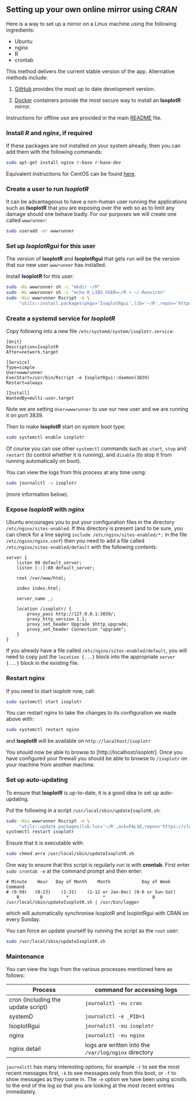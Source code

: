 ## Setting up your own online mirror using *CRAN*

Here is a way to set up a mirror on a Linux machine using the
following ingredients:

- Ubuntu
- nginx
- R
- crontab

This method delivers the current stable version of the
app. Alternative methods include:

1. [GitHub](git.md) provides the most up to date development version.

2. [Docker](docker.md) containers provide the most secure way to
install an **IsoplotR** mirror.

Instructions for offline use are provided in the main
[README](../README.md) file.

### Install *R* and *nginx*, if required

If these packages are not installed on your system already, then you
can add them with the following commands:

```sh
sudo apt-get install nginx r-base r-base-dev
```

Equivalent instructions for CentOS can be found [here](CentOS.md).

### Create a user to run *IsoplotR*

It can be advantageous to have a non-human user running the
applications such as **IsoplotR** that you are exposing over the web
so as to limit any damage should one behave badly. For our purposes we
will create one called `wwwrunner`:

```sh
sudo useradd -mr wwwrunner
```

### Set up *IsoplotRgui* for this user

The version of **IsoplotR** and **IsoplotRgui** that gets run will be
the version that our new user `wwwrunner` has installed.

Install **IsoplotR** for this user:

```sh
sudo -Hu wwwrunner sh -c "mkdir ~/R"
sudo -Hu wwwrunner sh -c "echo R_LIBS_USER=~/R > ~/.Renviron"
sudo -Hiu wwwrunner Rscript -e \
     "utils::install.packages(pkgs='IsoplotRgui',lib='~/R',repos='https://cloud.r-project.org/')"
```

### Create a systemd service for *IsoplotR*

Copy following into a new file `/etc/systemd/system/isoplotr.service`:

```
[Unit]
Description=IsoplotR
After=network.target

[Service]
Type=simple
User=wwwrunner
ExecStart=/usr/bin/Rscript -e IsoplotRgui::daemon(3839)
Restart=always

[Install]
WantedBy=multi-user.target
```

Note we are setting `User=wwwrunner` to use our new user and we are
running it on port 3839.

Then to make **IsoplotR** start on system boot type:

```sh
sudo systemctl enable isoplotr
```

Of course you can use other `systemctl` commands such as `start`, `stop`
and `restart` (to control whether it is running), and `disable` (to stop it
from running automatically on boot).

You can view the logs from this process at any time using:

```sh
sudo journalctl -u isoplotr
```

(more information  below).

### Expose *IsoplotR* with *nginx*

Ubuntu encourages you to put your configuration files in the
directory `/etc/nginx/sites-enabled`. If this directory is present
(and to be sure, you can check for a line saying `include
/etc/nginx/sites-enabled/*;` in the file `/etc/nginx/nginx.conf`) then
you need to add a file called `/etc/nginx/sites-enabled/default` with
the following contents:

```
server {
    listen 80 default_server;
    listen [::]:80 default_server;

    root /var/www/html;

    index index.html;

    server_name _;

    location /isoplotr/ {
        proxy_pass http://127.0.0.1:3839/;
        proxy_http_version 1.1;
        proxy_set_header Upgrade $http_upgrade;
        proxy_set_header Connection "upgrade";
    }
}
```

If you already have a file called `/etc/nginx/sites-enabled/default`,
you will need to copy just the `location {...}` block into the
appropriate `server {...}` block in the existing file.

### Restart nginx

If you need to start isoplotr now, call:

```sh
sudo systemctl start isoplotr
```

You can restart nginx to take the changes to its configuration we
made above with:

```sh
sudo systemctl restart nginx
```

and **IsoplotR** will be available on `http://localhost/isoplotr`

You should now be able to browse to [http://localhost/isoplotr].
Once you have configured your firewall you should be able
to browse to `/isoplotr` on your machine from another machine.

### Set up auto-updating

To ensure that **IsoplotR** is up-to-date, it is a good idea to set up
auto-updating.

Put the following in a script `/usr/local/sbin/updateIsoplotR.sh`:

```sh
sudo -Hiu wwwrunner Rscript -e \
     "utils::update.packages(lib.loc='~/R',ask=FALSE,repos='https://cloud.r-project.org')"
systemctl restart isoplotr
```

Ensure that it is executable with:

```sh
sudo chmod a+rx /usr/local/sbin/updateIsoplotR.sh
```

One way to ensure that this script is regularly run is with
**crontab**. First enter `sudo crontab -e` at the command prompt and
then enter:

```
# Minute    Hour   Day of Month    Month            Day of Week           Command
# (0-59)   (0-23)    (1-31)    (1-12 or Jan-Dec) (0-6 or Sun-Sat)
    0        0         *             *                  0        /usr/local/sbin/updateIsoplotR.sh | /usr/bin/logger
```

which will automatically synchronise IsoplotR and IsoplotRgui with CRAN on every Sunday.

You can force an update yourself by running the script as the `root` user:

```sh
sudo /usr/local/sbin/updateIsoplotR.sh
```

### Maintenance

You can view the logs from the various processes mentioned here
as follows:

Process | command for accessing logs
-----|-----
cron (including the update script) | `journalctl -eu cron`
systemD | `journalctl -e _PID=1`
IsoplotRgui | `journalctl -eu isoplotr`
nginx | `journalctl -eu nginx`
nginx detail | logs are written into the `/var/log/nginx` directory

`journalctl` has many interesting options; for example `-r` to see
the most recent messages first, `-k` to see messages only from this
boot, or `-f` to show messages as they come in. The `-e` option
we have been using scrolls to the end of the log so that you are
looking at the most recent entries immediately.
